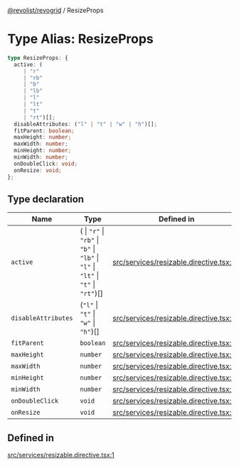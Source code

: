 [@revolist/revogrid](README.md) / ResizeProps

# Type Alias: ResizeProps

```ts
type ResizeProps: {
  active: (
     | "r"
     | "rb"
     | "b"
     | "lb"
     | "l"
     | "lt"
     | "t"
     | "rt")[];
  disableAttributes: ("l" | "t" | "w" | "h")[];
  fitParent: boolean;
  maxHeight: number;
  maxWidth: number;
  minHeight: number;
  minWidth: number;
  onDoubleClick: void;
  onResize: void;
};
```

## Type declaration

| Name | Type | Defined in |
| ------ | ------ | ------ |
| `active` | ( \| `"r"` \| `"rb"` \| `"b"` \| `"lb"` \| `"l"` \| `"lt"` \| `"t"` \| `"rt"`)[] | [src/services/resizable.directive.tsx:2](https://github.com/revolist/revogrid/blob/179ef4790c9da8e1216f1005cb3571a276adbd08/src/services/resizable.directive.tsx#L2) |
| `disableAttributes` | (`"l"` \| `"t"` \| `"w"` \| `"h"`)[] | [src/services/resizable.directive.tsx:7](https://github.com/revolist/revogrid/blob/179ef4790c9da8e1216f1005cb3571a276adbd08/src/services/resizable.directive.tsx#L7) |
| `fitParent` | `boolean` | [src/services/resizable.directive.tsx:3](https://github.com/revolist/revogrid/blob/179ef4790c9da8e1216f1005cb3571a276adbd08/src/services/resizable.directive.tsx#L3) |
| `maxHeight` | `number` | [src/services/resizable.directive.tsx:9](https://github.com/revolist/revogrid/blob/179ef4790c9da8e1216f1005cb3571a276adbd08/src/services/resizable.directive.tsx#L9) |
| `maxWidth` | `number` | [src/services/resizable.directive.tsx:8](https://github.com/revolist/revogrid/blob/179ef4790c9da8e1216f1005cb3571a276adbd08/src/services/resizable.directive.tsx#L8) |
| `minHeight` | `number` | [src/services/resizable.directive.tsx:5](https://github.com/revolist/revogrid/blob/179ef4790c9da8e1216f1005cb3571a276adbd08/src/services/resizable.directive.tsx#L5) |
| `minWidth` | `number` | [src/services/resizable.directive.tsx:4](https://github.com/revolist/revogrid/blob/179ef4790c9da8e1216f1005cb3571a276adbd08/src/services/resizable.directive.tsx#L4) |
| `onDoubleClick` | `void` | [src/services/resizable.directive.tsx:12](https://github.com/revolist/revogrid/blob/179ef4790c9da8e1216f1005cb3571a276adbd08/src/services/resizable.directive.tsx#L12) |
| `onResize` | `void` | [src/services/resizable.directive.tsx:11](https://github.com/revolist/revogrid/blob/179ef4790c9da8e1216f1005cb3571a276adbd08/src/services/resizable.directive.tsx#L11) |

## Defined in

[src/services/resizable.directive.tsx:1](https://github.com/revolist/revogrid/blob/179ef4790c9da8e1216f1005cb3571a276adbd08/src/services/resizable.directive.tsx#L1)
